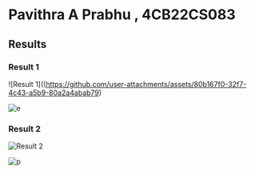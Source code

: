 # Pavithra A Prabhu , 4CB22CS083


## Results

### Result 1
![Result 1]((https://github.com/user-attachments/assets/80b167f0-32f7-4c43-a5b9-80a2a4abab79)

![e](https://github.com/user-attachments/assets/80b167f0-32f7-4c43-a5b9-80a2a4abab79)

### Result 2
![Result 2](https://github.com/user-attachments/assets/2a21055e-6306-49b0-a34e-1ebcb0279174)

![p](https://github.com/user-attachments/assets/2a21055e-6306-49b0-a34e-1ebcb0279174)
